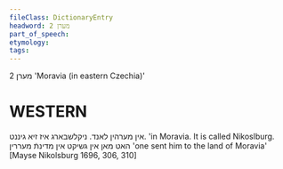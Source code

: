 ```yaml
---
fileClass: DictionaryEntry
headword: מערן 2
part_of_speech: 
etymology: 
tags: 
---
```

מערן 2
'Moravia (in eastern Czechia)'

WESTERN
========

אין מערהין לאנד. ניקלשבארג איז זיא גיננט.
'in Moravia. It is called Nikoslburg.
האט מאן אין גשיקט אין מדינתֿ מעררין
'one sent him to the land of Moravia'
[Mayse Nikolsburg 1696, 306, 310]